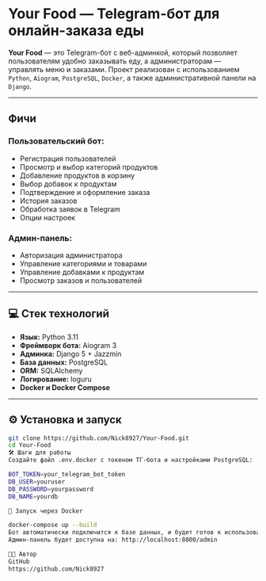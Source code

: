 #  Your Food — Telegram-бот для онлайн-заказа еды

**Your Food** — это Telegram-бот с веб-админкой, который позволяет пользователям удобно заказывать еду, а администраторам — управлять меню и заказами. Проект реализован с использованием `Python`, `Aiogram`, `PostgreSQL`, `Docker`, а также административной панели на `Django`.

---

## Фичи

### Пользовательский бот:
- Регистрация пользователей
- Просмотр и выбор категорий продуктов
- Добавление продуктов в корзину
- Выбор добавок к продуктам
- Подтверждение и оформление заказа
- История заказов
- Обработка заявок в Telegram
- Опции настроек

### Админ-панель:
- Авторизация администратора
- Управление категориями и товарами
- Управление добавками к продуктам
- Просмотр заказов и пользователей

---

## 💻 Стек технологий

- **Язык:** Python 3.11  
- **Фреймворк бота:** Aiogram 3  
- **Админка:** Django 5 + Jazzmin  
- **База данных:** PostgreSQL  
- **ORM:** SQLAlchemy  
- **Логирование:** loguru  
- **Docker и Docker Compose**

---

## ⚙️ Установка и запуск

```bash
git clone https://github.com/Nick8927/Your-Food.git
cd Your-Food
🛠 Шаги для работы
Создайте файл .env.docker с токеном ТГ-бота и настройками PostgreSQL:

BOT_TOKEN=your_telegram_bot_token
DB_USER=youruser
DB_PASSWORD=yourpassword
DB_NAME=yourdb

🐳 Запуск через Docker

docker-compose up --build
Бот автоматически подключится к базе данных, и будет готов к использованию.
Админ-панель будет доступна на: http://localhost:8000/admin

👨‍💻 Автор
GitHub
https://github.com/Nick8927
